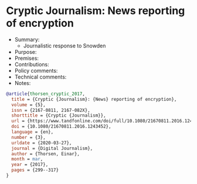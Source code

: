 # Cryptic Journalism: News reporting of encryption

- Summary:
  - Journalistic response to Snowden
- Purpose:
- Premises:
- Contributions:
- Policy comments:
- Technical comments:
- Notes:

```bib
@article{thorsen_cryptic_2017,
  title = {Cryptic {Journalism}: {News} reporting of encryption},
  volume = {5},
  issn = {2167-0811, 2167-082X},
  shorttitle = {Cryptic {Journalism}},
  url = {https://www.tandfonline.com/doi/full/10.1080/21670811.2016.1243452},
  doi = {10.1080/21670811.2016.1243452},
  language = {en},
  number = {3},
  urldate = {2020-03-27},
  journal = {Digital Journalism},
  author = {Thorsen, Einar},
  month = mar,
  year = {2017},
  pages = {299--317}
}
```
